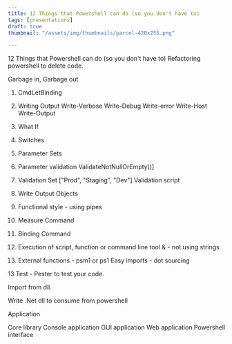 ```yaml
---
title: 12 Things that Powershell can do (so you don't have to)
tags: [presentations]
draft: true
thumbnail: "/assets/img/thumbnails/parcel-420x255.png"

---
```


12 Things that Powershell can do (so you don't have to)
Refactoring powershell to delete code.

Garbage in, Garbage out

1. CmdLetBinding

2. Writing Output
   Write-Verbose
   Write-Debug
   Write-error
   Write-Host
   Write-Output

4. What If

5. Switches

6. Parameter Sets

7. Parameter validation ValidateNotNullOrEmpty()]

8. Validation Set ["Prod", "Staging", "Dev"]
   Validation script

9. Write Output Objects

10. Functional style - using pipes

11. Measure Command

12. Binding Command

13. Execution of script, function or command line tool & - not using strings

14. External functions - psm1 or ps1
    Easy imports - dot sourcing

13 Test - Pester to test your code.

Import from dll.

Write .Net dll to consume from powershell

Application

Core library
Console application
GUI application
Web application
Powershell interface
